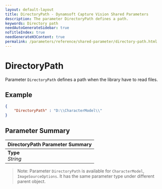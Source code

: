```yaml
---
layout: default-layout
title: DirectoryPath - Dynamsoft Capture Vision Shared Parameters
description: The parameter DirectoryPath defines a path.
keywords: Directory path
needAutoGenerateSidebar: true
noTitleIndex: true
needGenerateH3Content: true
permalink: /parameters/reference/shared-parameter/directory-path.html
---
```


# DirectoryPath

Parameter `DirectoryPath` defines a path when the library have to read files.

## Example

```json
{
    "DirectoryPath" : "D:\\CharacterModel\\"
}
```

## Parameter Summary

| DirectoryPath Parameter Summary |
| :------------- |
| **Type**<br>*String* |

> Note: Parameter `DirectoryPath` is available for  `CharacterModel`, `ImageSourceOptions`. It has the same parameter type under different parent object.
